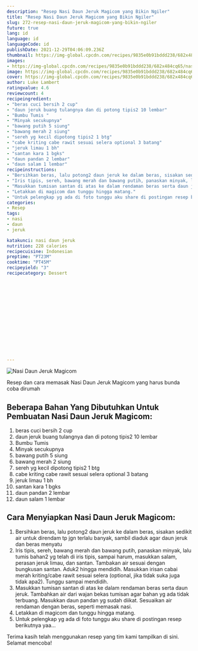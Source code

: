 ```yaml
---
description: "Resep Nasi Daun Jeruk Magicom yang Bikin Ngiler"
title: "Resep Nasi Daun Jeruk Magicom yang Bikin Ngiler"
slug: 272-resep-nasi-daun-jeruk-magicom-yang-bikin-ngiler
future: true
lang: id
language: id
languageCode: id
publishDate: 2021-12-29T04:06:09.236Z 
thumbnail: https://img-global.cpcdn.com/recipes/9835e0b91bddd238/682x484cq65/nasi-daun-jeruk-magicom-foto-resep-utama.png
images:
- https://img-global.cpcdn.com/recipes/9835e0b91bddd238/682x484cq65/nasi-daun-jeruk-magicom-foto-resep-utama.png
image: https://img-global.cpcdn.com/recipes/9835e0b91bddd238/682x484cq65/nasi-daun-jeruk-magicom-foto-resep-utama.png
cover: https://img-global.cpcdn.com/recipes/9835e0b91bddd238/682x484cq65/nasi-daun-jeruk-magicom-foto-resep-utama.png
author: Luke Lambert
ratingvalue: 4.6
reviewcount: 4
recipeingredient:
- "beras cuci bersih 2 cup"
- "daun jeruk buang tulangnya dan di potong tipis2 10 lembar"
- "Bumbu Tumis "
- "Minyak secukupnya"
- "bawang putih 5 siung"
- "bawang merah 2 siung"
- "sereh yg kecil dipotong tipis2 1 btg"
- "cabe kriting cabe rawit sesuai selera optional 3 batang"
- "jeruk limau 1 bh"
- "santan kara 1 bgks"
- "daun pandan 2 lembar"
- "daun salam 1 lembar"
recipeinstructions:
- "Bersihkan beras, lalu potong2 daun jeruk ke dalam beras, sisakan sedikit air untuk direndam tp jgn terlalu banyak, sambil diaduk agar daun jeruk dan beras menyatu"
- "Iris tipis, sereh, bawang merah dan bawang putih, panaskan minyak, lalu tumis bahan2 yg telah di iris tipis, sampai harum, masukkan salam, perasan jeruk limau, dan santan. Tambakan air sesuai dengan bungkusan santan. Aduk2 hingga mendidih. Masukkan irisan cabai merah kriting/cabe rawit sesuai selera (optional, jika tidak suka juga tidak apa2). Tunggu sampai mendidih."
- "Masukkan tumisan santan di atas ke dalam rendaman beras serta daun jeruk. Tambahkan air dari wajan bekas tumisan agar bahan yg ada tidak terbuang. Masukkan daun pandan yg sudah diikat. Sesuaikan air rendaman dengan beras, seperti memasak nasi."
- "Letakkan di magicom dan tunggu hingga matang."
- "Untuk pelengkap yg ada di foto tunggu aku share di postingan resep berikutnya yaa..."
categories:
- Resep
tags:
- nasi
- daun
- jeruk

katakunci: nasi daun jeruk 
nutrition: 228 calories
recipecuisine: Indonesian
preptime: "PT23M"
cooktime: "PT45M"
recipeyield: "3"
recipecategory: Dessert


     
    
    
    
    
    
    
    
    
    
    
      
    
---
```



![Nasi Daun Jeruk Magicom](https://img-global.cpcdn.com/recipes/9835e0b91bddd238/682x484cq65/nasi-daun-jeruk-magicom-foto-resep-utama.png)

Resep dan cara memasak  Nasi Daun Jeruk Magicom yang harus bunda coba dirumah

<!--inarticleads1-->

## Beberapa Bahan Yang Dibutuhkan Untuk Pembuatan Nasi Daun Jeruk Magicom:

1. beras cuci bersih 2 cup
1. daun jeruk buang tulangnya dan di potong tipis2 10 lembar
1. Bumbu Tumis 
1. Minyak secukupnya
1. bawang putih 5 siung
1. bawang merah 2 siung
1. sereh yg kecil dipotong tipis2 1 btg
1. cabe kriting cabe rawit sesuai selera optional 3 batang
1. jeruk limau 1 bh
1. santan kara 1 bgks
1. daun pandan 2 lembar
1. daun salam 1 lembar



<!--inarticleads2-->

## Cara Menyiapkan Nasi Daun Jeruk Magicom:

1. Bersihkan beras, lalu potong2 daun jeruk ke dalam beras, sisakan sedikit air untuk direndam tp jgn terlalu banyak, sambil diaduk agar daun jeruk dan beras menyatu
1. Iris tipis, sereh, bawang merah dan bawang putih, panaskan minyak, lalu tumis bahan2 yg telah di iris tipis, sampai harum, masukkan salam, perasan jeruk limau, dan santan. Tambakan air sesuai dengan bungkusan santan. Aduk2 hingga mendidih. Masukkan irisan cabai merah kriting/cabe rawit sesuai selera (optional, jika tidak suka juga tidak apa2). Tunggu sampai mendidih.
1. Masukkan tumisan santan di atas ke dalam rendaman beras serta daun jeruk. Tambahkan air dari wajan bekas tumisan agar bahan yg ada tidak terbuang. Masukkan daun pandan yg sudah diikat. Sesuaikan air rendaman dengan beras, seperti memasak nasi.
1. Letakkan di magicom dan tunggu hingga matang.
1. Untuk pelengkap yg ada di foto tunggu aku share di postingan resep berikutnya yaa...




Terima kasih telah menggunakan resep yang tim kami tampilkan di sini. Selamat mencoba!
